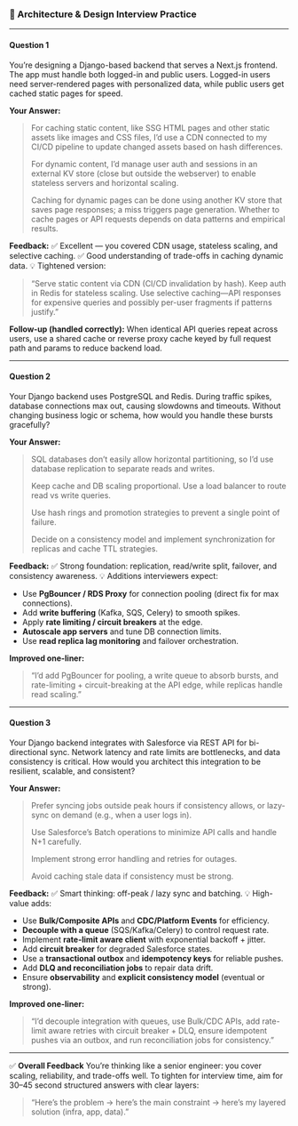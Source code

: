 ### 🧩 Architecture & Design Interview Practice

---

#### **Question 1**
You’re designing a Django-based backend that serves a Next.js frontend.
The app must handle both logged-in and public users. Logged-in users need server-rendered pages with personalized data, while public users get cached static pages for speed.

**Your Answer:**
> For caching static content, like SSG HTML pages and other static assets like images and CSS files, I’d use a CDN connected to my CI/CD pipeline to update changed assets based on hash differences.
>
> For dynamic content, I’d manage user auth and sessions in an external KV store (close but outside the webserver) to enable stateless servers and horizontal scaling.
>
> Caching for dynamic pages can be done using another KV store that saves page responses; a miss triggers page generation. Whether to cache pages or API requests depends on data patterns and empirical results.

**Feedback:**
✅ Excellent — you covered CDN usage, stateless scaling, and selective caching.
✅ Good understanding of trade-offs in caching dynamic data.
💡 Tightened version:
> “Serve static content via CDN (CI/CD invalidation by hash). Keep auth in Redis for stateless scaling. Use selective caching—API responses for expensive queries and possibly per-user fragments if patterns justify.”

**Follow-up (handled correctly):**
When identical API queries repeat across users, use a shared cache or reverse proxy cache keyed by full request path and params to reduce backend load.

---

#### **Question 2**
Your Django backend uses PostgreSQL and Redis.
During traffic spikes, database connections max out, causing slowdowns and timeouts.
Without changing business logic or schema, how would you handle these bursts gracefully?

**Your Answer:**
> SQL databases don’t easily allow horizontal partitioning, so I’d use database replication to separate reads and writes.
>
> Keep cache and DB scaling proportional. Use a load balancer to route read vs write queries.
>
> Use hash rings and promotion strategies to prevent a single point of failure.
>
> Decide on a consistency model and implement synchronization for replicas and cache TTL strategies.

**Feedback:**
✅ Strong foundation: replication, read/write split, failover, and consistency awareness.
💡 Additions interviewers expect:
- Use **PgBouncer / RDS Proxy** for connection pooling (direct fix for max connections).
- Add **write buffering** (Kafka, SQS, Celery) to smooth spikes.
- Apply **rate limiting / circuit breakers** at the edge.
- **Autoscale app servers** and tune DB connection limits.
- Use **read replica lag monitoring** and failover orchestration.

**Improved one-liner:**
> “I’d add PgBouncer for pooling, a write queue to absorb bursts, and rate-limiting + circuit-breaking at the API edge, while replicas handle read scaling.”

---

#### **Question 3**
Your Django backend integrates with Salesforce via REST API for bi-directional sync.
Network latency and rate limits are bottlenecks, and data consistency is critical.
How would you architect this integration to be resilient, scalable, and consistent?

**Your Answer:**
> Prefer syncing jobs outside peak hours if consistency allows, or lazy-sync on demand (e.g., when a user logs in).
>
> Use Salesforce’s Batch operations to minimize API calls and handle N+1 carefully.
>
> Implement strong error handling and retries for outages.
>
> Avoid caching stale data if consistency must be strong.

**Feedback:**
✅ Smart thinking: off-peak / lazy sync and batching.
💡 High-value adds:
- Use **Bulk/Composite APIs** and **CDC/Platform Events** for efficiency.
- **Decouple with a queue** (SQS/Kafka/Celery) to control request rate.
- Implement **rate-limit aware client** with exponential backoff + jitter.
- Add **circuit breaker** for degraded Salesforce states.
- Use a **transactional outbox** and **idempotency keys** for reliable pushes.
- Add **DLQ and reconciliation jobs** to repair data drift.
- Ensure **observability** and **explicit consistency model** (eventual or strong).

**Improved one-liner:**
> “I’d decouple integration with queues, use Bulk/CDC APIs, add rate-limit aware retries with circuit breaker + DLQ, ensure idempotent pushes via an outbox, and run reconciliation jobs for consistency.”

---

✅ **Overall Feedback**
You’re thinking like a senior engineer: you cover scaling, reliability, and trade-offs well.
To tighten for interview time, aim for 30–45 second structured answers with clear layers:
> “Here’s the problem → here’s the main constraint → here’s my layered solution (infra, app, data).”
